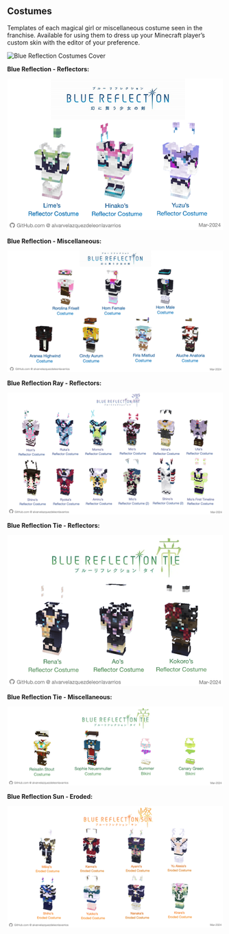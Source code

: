 ## Costumes
Templates of each magical girl or miscellaneous costume seen in the franchise. Available for using them to dress up your Minecraft player’s custom skin with the editor of your preference.

![Blue Reflection Costumes Cover](/src/img/uniforms/BlueReflectionCostumesCover.png)


**Blue Reflection - Reflectors:**

![Blue Reflection Reflector Costumes](/src/img/costumes/BlueReflectionReflectorCostumes.png)

**Blue Reflection - Miscellaneous:**

![Blue Reflection Miscellaneous Costumes](/src/img/costumes/BlueReflectionMiscellaneousCostumes.png)

**Blue Reflection Ray - Reflectors:**

![Blue Reflection Ray Reflector Costumes](/src/img/costumes/BlueReflectionRayReflectorCostumes.png)

**Blue Reflection Tie - Reflectors:**

![Blue Reflection Tie Reflector Costumes](/src/img/costumes/BlueReflectionTieReflectorCostumes.png)

**Blue Reflection Tie - Miscellaneous:**

![Blue Reflection Tie Miscellaneous Costumes](/src/img/costumes/BlueReflectionTieMiscellaneousCostumes.png)

**Blue Reflection Sun - Eroded:**

![Blue Reflection Sun Eroded Costumes](/src/img/costumes/BlueReflectionSunErodedCostumes.png)
